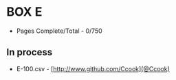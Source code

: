 BOX E
=======

* Pages Complete/Total - 0/750

## In process

* E-100.csv - [http://www.github.com/Ccook](@Ccook)

